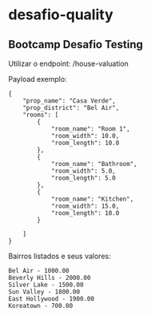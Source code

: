 # desafio-quality
## Bootcamp Desafio Testing

Utilizar o endpoint: /house-valuation

Payload exemplo:

```
{
    "prop_name": "Casa Verde",
    "prop_district": "Bel Air",
    "rooms": [
        {
            "room_name": "Room 1",
            "room_width": 10.0,
            "room_length": 10.0
        },
        {
            "room_name": "Bathroom",
            "room_width": 5.0,
            "room_length": 5.0
        },
        {
            "room_name": "Kitchen",
            "room_width": 15.0,
            "room_length": 10.0
        }

    ]
}
```

Bairros listados e seus valores:

```
Bel Air - 1000.00
Beverly Hills - 2000.00
Silver Lake - 1500.00
Sun Valley - 1800.00
East Hollywood - 1900.00
Koreatown - 700.00
```
